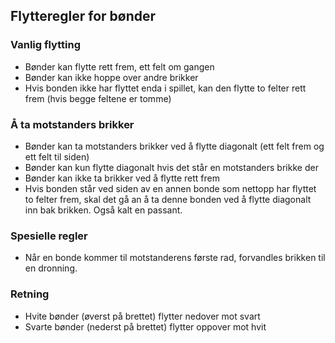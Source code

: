 ## Flytteregler for bønder

### Vanlig flytting

- Bønder kan flytte rett frem, ett felt om gangen
- Bønder kan ikke hoppe over andre brikker
- Hvis bonden ikke har flyttet enda i spillet, kan den flytte to felter rett frem (hvis begge feltene er tomme)

### Å ta motstanders brikker

- Bønder kan ta motstanders brikker ved å flytte diagonalt (ett felt frem og ett felt til siden)
- Bønder kan kun flytte diagonalt hvis det står en motstanders brikke der
- Bønder kan ikke ta brikker ved å flytte rett frem
- Hvis bonden står ved siden av en annen bonde som nettopp har flyttet to felter frem, skal det gå an å ta denne bonden ved å flytte diagonalt inn bak brikken. Også kalt en passant.

### Spesielle regler

- Når en bonde kommer til motstanderens første rad, forvandles brikken til en dronning.

### Retning

- Hvite bønder (øverst på brettet) flytter nedover mot svart
- Svarte bønder (nederst på brettet) flytter oppover mot hvit
